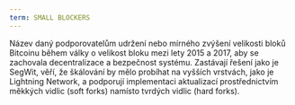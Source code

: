```yaml
---
term: SMALL BLOCKERS
---
```


Název daný podporovatelům udržení nebo mírného zvýšení velikosti bloků Bitcoinu během války o velikost bloku mezi lety 2015 a 2017, aby se zachovala decentralizace a bezpečnost systému. Zastávají řešení jako je SegWit, věří, že škálování by mělo probíhat na vyšších vrstvách, jako je Lightning Network, a podporují implementaci aktualizací prostřednictvím měkkých vidlic (soft forks) namísto tvrdých vidlic (hard forks).